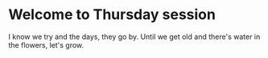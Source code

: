 # Welcome to Thursday session

I know we try and the days, they go by. 
Until we get old and there's water in the flowers, let's grow.
